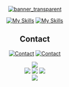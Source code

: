 <div align="center">

[![banner_transparent](https://user-images.githubusercontent.com/34923485/229663147-74269791-fb09-4bc5-a993-aa0f8b9fb411.png)](https://github.com/Haste171?tab=repositories)

[![My Skills](https://skillicons.dev/icons?i=django,fastapi,flask,nodejs,css,html,aws,cloudflare,heroku,nginx,vercel,git,github,gitlab,js)](https://skillicons.dev)
[![My Skills](https://skillicons.dev/icons?i=py,mongodb,mysql,postgres,linux,ps,postman,vscode)](https://skillicons.dev)

## Contact
[![Contact](https://rdgb.net/i/IK55r.png)](mailto:dapanon+github@protonmail.com) [![Contact](https://skillicons.dev/icons?i=discord)](https://discord.com/users/100072795462971392)

[![](https://rdgb.net/i/yP46k.png)](https://octo-ring.com/)  
[![](https://rdgb.net/i/yaV4v.png)](https://octo-ring.com/p/Haste171/prev) [![](https://rdgb.net/i/nr3l2.png)](https://octo-ring.com/p/Haste171/random) [![](https://rdgb.net/i/vT2Eq.png)](https://octo-ring.com/p/Haste171/next)  
[![](https://rdgb.net/i/57SRX.png)](https://octo-ring.com/)

</div>
